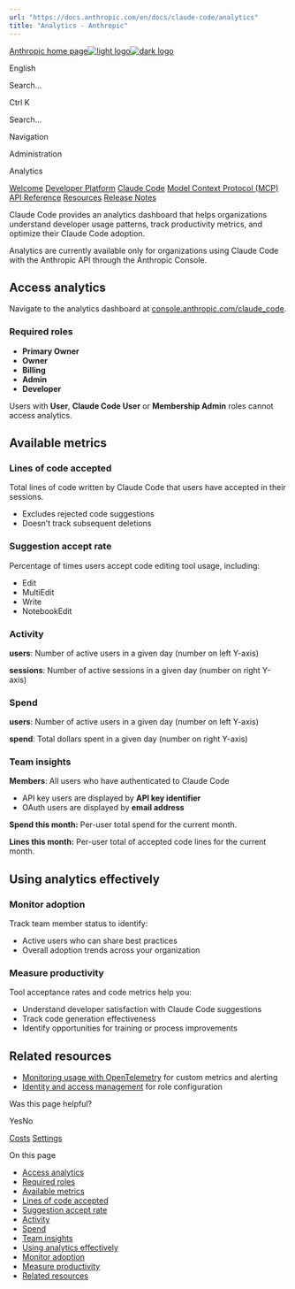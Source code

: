 ```yaml
---
url: "https://docs.anthropic.com/en/docs/claude-code/analytics"
title: "Analytics - Anthropic"
---
```


[Anthropic home page![light logo](https://mintlify.s3.us-west-1.amazonaws.com/anthropic/logo/light.svg)![dark logo](https://mintlify.s3.us-west-1.amazonaws.com/anthropic/logo/dark.svg)](https://docs.anthropic.com/)

English

Search...

Ctrl K

Search...

Navigation

Administration

Analytics

[Welcome](https://docs.anthropic.com/en/home) [Developer Platform](https://docs.anthropic.com/en/docs/intro) [Claude Code](https://docs.anthropic.com/en/docs/claude-code/overview) [Model Context Protocol (MCP)](https://docs.anthropic.com/en/docs/mcp) [API Reference](https://docs.anthropic.com/en/api/messages) [Resources](https://docs.anthropic.com/en/resources/overview) [Release Notes](https://docs.anthropic.com/en/release-notes/overview)

Claude Code provides an analytics dashboard that helps organizations understand developer usage patterns, track productivity metrics, and optimize their Claude Code adoption.

Analytics are currently available only for organizations using Claude Code with the Anthropic API through the Anthropic Console.

## [​](https://docs.anthropic.com/en/docs/claude-code/analytics\#access-analytics)  Access analytics

Navigate to the analytics dashboard at [console.anthropic.com/claude\_code](https://console.anthropic.com/claude_code).

### [​](https://docs.anthropic.com/en/docs/claude-code/analytics\#required-roles)  Required roles

- **Primary Owner**
- **Owner**
- **Billing**
- **Admin**
- **Developer**

Users with **User**, **Claude Code User** or **Membership Admin** roles cannot access analytics.

## [​](https://docs.anthropic.com/en/docs/claude-code/analytics\#available-metrics)  Available metrics

### [​](https://docs.anthropic.com/en/docs/claude-code/analytics\#lines-of-code-accepted)  Lines of code accepted

Total lines of code written by Claude Code that users have accepted in their sessions.

- Excludes rejected code suggestions
- Doesn’t track subsequent deletions

### [​](https://docs.anthropic.com/en/docs/claude-code/analytics\#suggestion-accept-rate)  Suggestion accept rate

Percentage of times users accept code editing tool usage, including:

- Edit
- MultiEdit
- Write
- NotebookEdit

### [​](https://docs.anthropic.com/en/docs/claude-code/analytics\#activity)  Activity

**users**: Number of active users in a given day (number on left Y-axis)

**sessions**: Number of active sessions in a given day (number on right Y-axis)

### [​](https://docs.anthropic.com/en/docs/claude-code/analytics\#spend)  Spend

**users**: Number of active users in a given day (number on left Y-axis)

**spend**: Total dollars spent in a given day (number on right Y-axis)

### [​](https://docs.anthropic.com/en/docs/claude-code/analytics\#team-insights)  Team insights

**Members**: All users who have authenticated to Claude Code

- API key users are displayed by **API key identifier**
- OAuth users are displayed by **email address**

**Spend this month:** Per-user total spend for the current month.

**Lines this month:** Per-user total of accepted code lines for the current month.

## [​](https://docs.anthropic.com/en/docs/claude-code/analytics\#using-analytics-effectively)  Using analytics effectively

### [​](https://docs.anthropic.com/en/docs/claude-code/analytics\#monitor-adoption)  Monitor adoption

Track team member status to identify:

- Active users who can share best practices
- Overall adoption trends across your organization

### [​](https://docs.anthropic.com/en/docs/claude-code/analytics\#measure-productivity)  Measure productivity

Tool acceptance rates and code metrics help you:

- Understand developer satisfaction with Claude Code suggestions
- Track code generation effectiveness
- Identify opportunities for training or process improvements

## [​](https://docs.anthropic.com/en/docs/claude-code/analytics\#related-resources)  Related resources

- [Monitoring usage with OpenTelemetry](https://docs.anthropic.com/en/docs/claude-code/monitoring-usage) for custom metrics and alerting
- [Identity and access management](https://docs.anthropic.com/en/docs/claude-code/iam) for role configuration

Was this page helpful?

YesNo

[Costs](https://docs.anthropic.com/en/docs/claude-code/costs) [Settings](https://docs.anthropic.com/en/docs/claude-code/settings)

On this page

- [Access analytics](https://docs.anthropic.com/en/docs/claude-code/analytics#access-analytics)
- [Required roles](https://docs.anthropic.com/en/docs/claude-code/analytics#required-roles)
- [Available metrics](https://docs.anthropic.com/en/docs/claude-code/analytics#available-metrics)
- [Lines of code accepted](https://docs.anthropic.com/en/docs/claude-code/analytics#lines-of-code-accepted)
- [Suggestion accept rate](https://docs.anthropic.com/en/docs/claude-code/analytics#suggestion-accept-rate)
- [Activity](https://docs.anthropic.com/en/docs/claude-code/analytics#activity)
- [Spend](https://docs.anthropic.com/en/docs/claude-code/analytics#spend)
- [Team insights](https://docs.anthropic.com/en/docs/claude-code/analytics#team-insights)
- [Using analytics effectively](https://docs.anthropic.com/en/docs/claude-code/analytics#using-analytics-effectively)
- [Monitor adoption](https://docs.anthropic.com/en/docs/claude-code/analytics#monitor-adoption)
- [Measure productivity](https://docs.anthropic.com/en/docs/claude-code/analytics#measure-productivity)
- [Related resources](https://docs.anthropic.com/en/docs/claude-code/analytics#related-resources)
